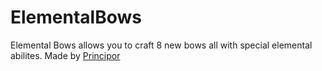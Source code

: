 ElementalBows
=============
Elemental Bows allows you to craft 8 new bows all with special elemental abilites. Made by [Principor](http://dev.bukkit.org/profiles/Principor/)
